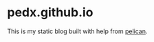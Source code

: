 pedx.github.io
================

This is my static blog built with help from [pelican](https://github.com/getpelican/pelican).
